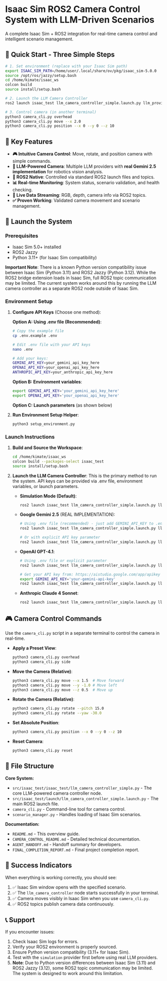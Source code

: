 # Isaac Sim ROS2 Camera Control System with LLM-Driven Scenarios

A complete Isaac Sim + ROS2 integration for real-time camera control and intelligent scenario management.

## 🚀 Quick Start - Three Simple Steps

```bash
# 1. Set environment (replace with your Isaac Sim path)
export ISAAC_SIM_PATH=/home/user/.local/share/ov/pkg/isaac_sim-5.0.0
source /opt/ros/jazzy/setup.bash
cd /home/kimate/isaac_ws
colcon build
source install/setup.bash

# 2. Launch the LLM Camera Controller
ros2 launch isaac_test llm_camera_controller_simple.launch.py llm_provider:=simulation

# 3. Control camera (in another terminal)
python3 camera_cli.py overhead
python3 camera_cli.py move --x 2.0
python3 camera_cli.py position --x 0 --y 0 --z 10
```

## 🎯 Key Features

- **🎮 Intuitive Camera Control**: Move, rotate, and position camera with simple commands.
- **🧠 LLM-Powered Camera**: Multiple LLM providers with **real Gemini 2.5 implementation** for robotics vision analysis.
- **🚀 ROS2 Native**: Controlled via standard ROS2 launch files and topics.
- **📊 Real-time Monitoring**: System status, scenario validation, and health checking.
- **🔄 Live Data Streaming**: RGB, depth, camera info via ROS2 topics.
- **✅ Proven Working**: Validated camera movement and scenario management.

## 🚀 Launch the System

### Prerequisites
- Isaac Sim 5.0+ installed
- ROS2 Jazzy
- Python 3.11+ (for Isaac Sim compatibility)

**Important Note**: There is a known Python version compatibility issue between Isaac Sim (Python 3.11) and ROS2 Jazzy (Python 3.12). While the ROS2 bridge extension loads in Isaac Sim, full ROS2 topic communication may be limited. The current system works around this by running the LLM camera controller as a separate ROS2 node outside of Isaac Sim.

### Environment Setup

1.  **Configure API Keys** (Choose one method):

    **Option A: Using .env file (Recommended)**:
    ```bash
    # Copy the example file
    cp .env.example .env
    
    # Edit .env file with your API keys
    nano .env
    
    # Add your keys:
    GEMINI_API_KEY=your_gemini_api_key_here
    OPENAI_API_KEY=your_openai_api_key_here
    ANTHROPIC_API_KEY=your_anthropic_api_key_here
    ```

    **Option B: Environment variables**:
    ```bash
    export GEMINI_API_KEY='your_gemini_api_key_here'
    export OPENAI_API_KEY='your_openai_api_key_here'
    ```

    **Option C: Launch parameters** (as shown below)

2.  **Run Environment Setup Helper**:
    ```bash
    python3 setup_environment.py
    ```

### Launch Instructions

1.  **Build and Source the Workspace**:
    ```bash
    cd /home/kimate/isaac_ws
    colcon build --packages-select isaac_test
    source install/setup.bash
    ```

2.  **Launch the LLM Camera Controller**:
    This is the primary method to run the system. API keys can be provided via .env file, environment variables, or launch parameters.

    *   **Simulation Mode (Default)**:
        ```bash
        ros2 launch isaac_test llm_camera_controller_simple.launch.py llm_provider:=simulation
        ```

    *   **Google Gemini 2.5** (REAL IMPLEMENTATION):
        ```bash
        # Using .env file (recommended) - just add GEMINI_API_KEY to .env
        ros2 launch isaac_test llm_camera_controller_simple.launch.py llm_provider:=gemini_2.5
        
        # Or with explicit API key parameter
        ros2 launch isaac_test llm_camera_controller_simple.launch.py llm_provider:=gemini_2.5 gemini_api_key:='your-gemini-api-key'
        ```

    *   **OpenAI GPT-4.1**:
        ```bash
        # Using .env file or explicit parameter
        ros2 launch isaac_test llm_camera_controller_simple.launch.py llm_provider:=openai_gpt4.1 openai_api_key:='your-openai-api-key'
        ```
        ```bash
        # Get your API key from: https://aistudio.google.com/app/apikey
        export GEMINI_API_KEY='your-gemini-api-key'
        ros2 launch isaac_test llm_camera_controller_simple.launch.py llm_provider:=gemini_2.5 gemini_api_key:='your-gemini-api-key'
        ```

    *   **Anthropic Claude 4 Sonnet**:
        ```bash
        ros2 launch isaac_test llm_camera_controller_simple.launch.py llm_provider:=claude_4_sonnet anthropic_api_key:='your-claude-api-key'
        ```

## 🎮 Camera Control Commands

Use the `camera_cli.py` script in a separate terminal to control the camera in real-time.

*   **Apply a Preset View**:
    ```bash
    python3 camera_cli.py overhead
    python3 camera_cli.py side
    ```

*   **Move the Camera (Relative)**:
    ```bash
    python3 camera_cli.py move --x 1.5  # Move forward
    python3 camera_cli.py move --y -1.0 # Move left
    python3 camera_cli.py move --z 0.5  # Move up
    ```

*   **Rotate the Camera (Relative)**:
    ```bash
    python3 camera_cli.py rotate --pitch 15.0
    python3 camera_cli.py rotate --yaw -30.0
    ```

*   **Set Absolute Position**:
    ```bash
    python3 camera_cli.py position --x 0 --y 0 --z 10
    ```

*   **Reset Camera**:
    ```bash
    python3 camera_cli.py reset
    ```

## 📁 File Structure

**Core System:**
- `src/isaac_test/isaac_test/llm_camera_controller_simple.py` - The core LLM-powered camera controller node.
- `src/isaac_test/launch/llm_camera_controller_simple.launch.py` - The main ROS2 launch file.
- `camera_cli.py` - Command-line tool for camera control.
- `scenario_manager.py` - Handles loading of Isaac Sim scenarios.

**Documentation:**
- `README.md` - This overview guide.
- `CAMERA_CONTROL_README.md` - Detailed technical documentation.
- `AGENT_HANDOFF.md` - Handoff summary for developers.
- `FINAL_COMPLETION_REPORT.md` - Final project completion report.

## 🎉 Success Indicators

When everything is working correctly, you should see:
1. ✅ Isaac Sim window opens with the specified scenario.
2. ✅ The `llm_camera_controller` node starts successfully in your terminal.
3. ✅ Camera moves visibly in Isaac Sim when you use `camera_cli.py`.
4. ✅ ROS2 topics publish camera data continuously.

## 📞 Support

If you encounter issues:
1. Check Isaac Sim logs for errors.
2. Verify your ROS2 environment is properly sourced.
3. Ensure Python version compatibility (3.11+ for Isaac Sim).
4. Test with the `simulation` provider first before using real LLM providers.
5. **Note**: Due to Python version differences between Isaac Sim (3.11) and ROS2 Jazzy (3.12), some ROS2 topic communication may be limited. The system is designed to work around this limitation.
